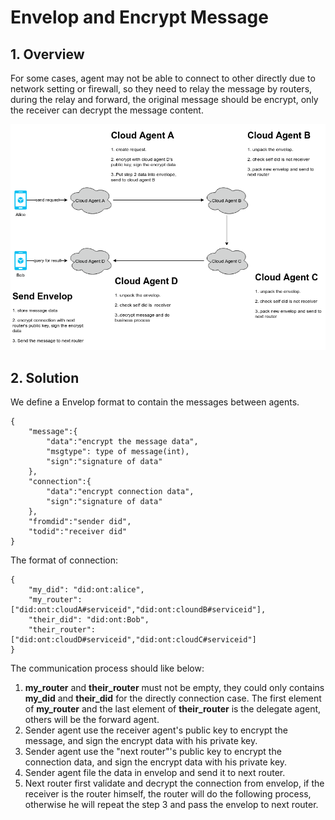 # Envelop and Encrypt Message

## 1. Overview

For some cases, agent may not be able to connect to other directly due to network setting or firewall, so they need to relay the message by routers, during the relay and forward, the original message should be encrypt, only the receiver can decrypt the message content.

![](./images/forward1.png)

## 2. Solution

We define a Envelop format to contain the messages between agents.

```
{
    "message":{
        "data":"encrypt the message data",
        "msgtype": type of message(int),
        "sign":"signature of data"
    },
    "connection":{
        "data":"encrypt connection data",
        "sign":"signature of data"
    },
    "fromdid":"sender did",
    "todid":"receiver did"
}
```

The format of connection:

```
{
    "my_did": "did:ont:alice",
    "my_router":["did:ont:cloudA#serviceid","did:ont:cloundB#serviceid"],
    "their_did": "did:ont:Bob",
    "their_router":["did:ont:cloudD#serviceid","did:ont:cloudC#serviceid"]
}
```

The communication process should like below:

1. **my_router** and **their_router** must not be empty, they could only contains **my_did** and **their_did** for the directly connection case. The first element of **my_router**  and the last element of **their_router** is the delegate agent, others will be the forward agent.
2. Sender agent use the receiver agent's public key to encrypt the message, and sign the encrypt data with  his private key.
3. Sender agent use the "next router"'s public key to encrypt the connection data, and sign the encrypt data with his private key.
4. Sender agent file the data in envelop and send it to next router.
5. Next router first validate and decrypt the connection from envelop, if the receiver is the router himself, the router will do the following process, otherwise he will repeat the step 3 and pass the envelop to next router.